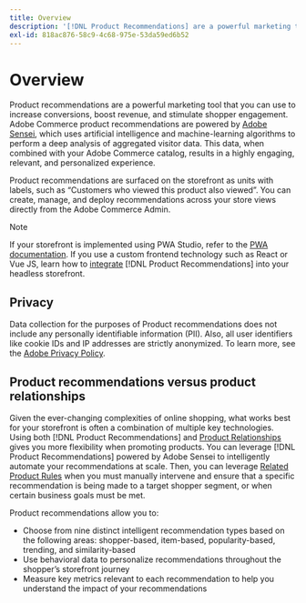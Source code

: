```yaml
---
title: Overview
description: '[!DNL Product Recommendations] are a powerful marketing tool that you can use to increase conversions, boost revenue, and stimulate shopper engagement.'
exl-id: 818ac876-58c9-4c68-975e-53da59ed6b52
---
```

# Overview

Product recommendations are a powerful marketing tool that you can use to increase conversions, boost revenue, and stimulate shopper engagement. Adobe Commerce product recommendations are powered by [Adobe Sensei](https://www.adobe.com/sensei.html), which uses artificial intelligence and machine-learning algorithms to perform a deep analysis of aggregated visitor data. This data, when combined with your Adobe Commerce catalog, results in a highly engaging, relevant, and personalized experience.

Product recommendations are surfaced on the storefront as units with labels, such as “Customers who viewed this product also viewed”. You can create, manage, and deploy recommendations across your store views directly from the Adobe Commerce Admin.

>[!NOTE]
>
> If your storefront is implemented using PWA Studio, refer to the [PWA documentation](https://developer.adobe.com/commerce/pwa-studio/integrations/product-recommendations/). If you use a custom frontend technology such as React or Vue JS, learn how to [integrate](headless.md) [!DNL Product Recommendations] into your headless storefront.

## Privacy

Data collection for the purposes of Product recommendations does not include any personally identifiable information (PII). Also, all user identifiers like cookie IDs and IP addresses are strictly anonymized. To learn more, see the [Adobe Privacy Policy](https://www.adobe.com/privacy/policy.html).

## Product recommendations versus product relationships

Given the ever-changing complexities of online shopping, what works best for your storefront is often a combination of multiple key technologies. Using both [!DNL Product Recommendations] and [Product Relationships](https://docs.magento.com/user-guide/marketing/product-relationships.html) gives you more flexibility when promoting products. You can leverage [!DNL Product Recommendations] powered by Adobe Sensei to intelligently automate your recommendations at scale. Then, you can leverage [Related Product Rules](https://docs.magento.com/user-guide/marketing/product-related-rules.html) when you must manually intervene and ensure that a specific recommendation is being made to a target shopper segment, or when certain business goals must be met.

Product recommendations allow you to:

- Choose from nine distinct intelligent recommendation types based on the following areas: shopper-based, item-based, popularity-based, trending, and similarity-based
- Use behavioral data to personalize recommendations throughout the shopper’s storefront journey
- Measure key metrics relevant to each recommendation to help you understand the impact of your recommendations
